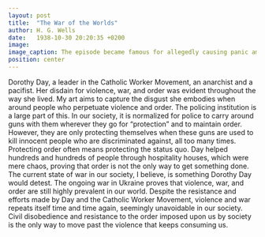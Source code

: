 ```yaml
---
layout: post
title:  "The War of the Worlds"
author: H. G. Wells
date:   1938-10-30 20:20:35 +0200
image: 
image_caption: The episode became famous for allegedly causing panic among its listening audience, though the scale of that panic is disputed, as the program had relatively few listeners.
position: center
---
```

Dorothy Day, a leader in the Catholic Worker Movement, an anarchist and a pacifist. Her disdain for violence, war, and order was evident throughout the way she lived. My art aims to capture the disgust she embodies when around people who perpetuate violence and order. The policing institution is a large part of this. In our society, it is normalized for police to carry around guns with them wherever they go for “protection” and to maintain order. However, they are only protecting themselves when these guns are used to kill innocent people who are discriminated against, all too many times. Protecting order often means protecting the status quo. Day helped hundreds and hundreds of people through hospitality houses, which were mere chaos, proving that order is not the only way to get something done.
    The current state of war in our society, I believe, is something Dorothy Day would detest. The ongoing war in Ukraine proves that violence, war, and order are still highly prevalent in our world. Despite the resistance and efforts made by Day and the Catholic Worker Movement, violence and war repeats itself time and time again, seemingly unavoidable in our society. Civil disobedience and resistance to the order imposed upon us by society is the only way to move past the violence that keeps consuming us. 

